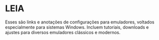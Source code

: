 # LEIA
Esses são links e anotações de configurações para emuladores, voltados especialmente para sistemas Windows. Incluem tutoriais, downloads e ajustes para diversos emuladores clássicos e modernos.


